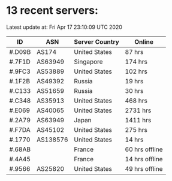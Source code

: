 # 13 recent servers:

Latest update at: Fri Apr 17 23:10:09 UTC 2020

| ID | ASN | Server Country | Online |
| -- | --- | -------------- | ------ |
| #.D09B | AS174 | United States | 87 hrs |
| #.7F1D | AS63949 | Singapore | 174 hrs |
| #.9FC3 | AS53889 | United States | 102 hrs |
| #.1F2B | AS49392 | Russia | 19 hrs |
| #.C133 | AS51659 | Russia | 30 hrs |
| #.C348 | AS35913 | United States | 468 hrs |
| #.E069 | AS40065 | United States | 2731 hrs |
| #.2A79 | AS63949 | Japan | 1411 hrs |
| #.F7DA | AS45102 | United States | 275 hrs |
| #.1770 | AS138576 | United States | 14 hrs |
| #.68AB |  | France | 60 hrs offline |
| #.4A45 |  | France | 14 hrs offline |
| #.9566 | AS25820 | United States | 49 hrs offline |

